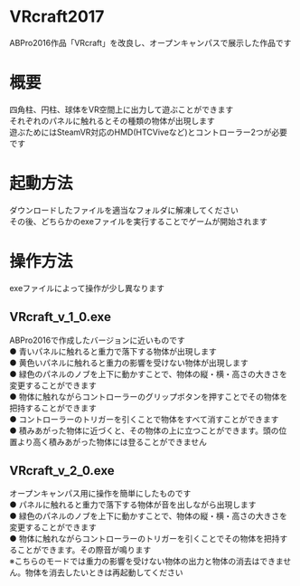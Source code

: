 # VRcraft2017
ABPro2016作品「VRcraft」を改良し、オープンキャンパスで展示した作品です

# 概要

四角柱、円柱、球体をVR空間上に出力して遊ぶことができます  
それぞれのパネルに触れるとその種類の物体が出現します  
遊ぶためにはSteamVR対応のHMD(HTCViveなど)とコントローラー2つが必要です  

# 起動方法

ダウンロードしたファイルを適当なフォルダに解凍してください  
その後、どちらかのexeファイルを実行することでゲームが開始されます  

# 操作方法
exeファイルによって操作が少し異なります  

## VRcraft_v_1_0.exe  
  ABPro2016で作成したバージョンに近いものです  
  ● 青いパネルに触れると重力で落下する物体が出現します  
  ● 黄色いパネルに触れると重力の影響を受けない物体が出現します  
  ● 緑色のパネルのノブを上下に動かすことで、物体の縦・横・高さの大きさを変更することができます  
  ● 物体に触れながらコントローラーのグリップボタンを押すことでその物体を把持することができます  
  ● コントローラーのトリガーを引くことで物体をすべて消すことができます  
  ● 積みあがった物体に近づくと、その物体の上に立つことができます。頭の位置より高く積みあがった物体には登ることができません  
  
## VRcraft_v_2_0.exe  
  オープンキャンパス用に操作を簡単にしたものです  
  ● パネルに触れると重力で落下する物体が音を出しながら出現します  
  ● 緑色のパネルのノブを上下に動かすことで、物体の縦・横・高さの大きさを変更することができます  
  ● 物体に触れながらコントローラーのトリガーを引くことでその物体を把持することができます。その際音が鳴ります  
  ※こちらのモードでは重力の影響を受けない物体の出力と物体の消去はできません。物体を消去したいときは再起動してください  
